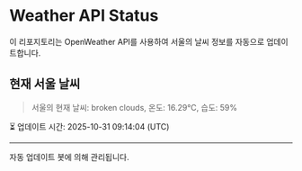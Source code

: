 
# Weather API Status

이 리포지토리는 OpenWeather API를 사용하여 서울의 날씨 정보를 자동으로 업데이트합니다.

## 현재 서울 날씨
> 서울의 현재 날씨: broken clouds, 온도: 16.29°C, 습도: 59%

⏳ 업데이트 시간: 2025-10-31 09:14:04 (UTC)

---
자동 업데이트 봇에 의해 관리됩니다.
